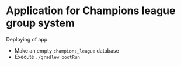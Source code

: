 # Application for Champions league group system

Deploying of app:
* Make an empty `champions_league` database
* Execute `./gradlew bootRun`